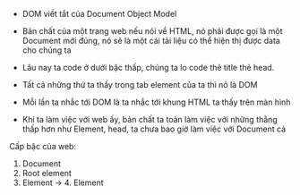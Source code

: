 - DOM viết tắt của Document Object Model

- Bản chất của một trang web nếu nói về HTML, nó phải
  được gọi là một Document mới đúng, nó sẽ là một cái tài liệu có thể hiện thị được data cho chúng ta

- Lâu nay ta code ở dưới bậc thấp, chúng ta lo code thẻ title thẻ head.

- Tất cả những thứ ta thấy trong tab element của ta thì nó là DOM

- Mỗi lần ta nhắc tới DOM là ta nhắc tới khung HTML ta thấy trên màn hình

- Khi ta làm việc với web ấy, bản chất ta toàn làm việc với những thằng thấp hơn như Element, head, ta chưa bao giờ làm việc với Document cả

Cấp bậc của web:

1. Document
2. Root element <html>
3. Element <head> -> 4. Element <title> -> 5. Text "My title"
4. Element <body>

Trong Element <body> 4. Attibute 'href' 4. Element <a> -> 5. Text "My link" 4. Element <h1> -> 5. Text "My header"

- Ví dụ ta có cái event.target.value, ta có được biến event là do thằng DOM với web API, nó đã trả ra cho chúng ta rồi đấy. Khi ta làm những cái sự kiện như hover, onClick, ... thì ta tự động có biến event rồi. Sao lại nó cho ấy vì những người làm ra ngôn ngữ lập trình đã viết những cái bậc cao như DOCUMENT và ROOT, còn ta chỉ cần xử lí những cái bậc thấp thôi

- Còn khi chúng ta là người mới bắt đầu ấy, chúng ta không nên đi mổ xẻ từng tí một, vì cái khó họ dadx làm cho chúng ta rồi, còn chúng ta đang làm với cái dễ

- React có một khái niệm Virtual DOM, giúp ta cập nhật các thay đổi nhanh hơn cho trang web, nó là một cây DOM ảo. Cây DOM ở trang Element là cây DOM thật vì ta có thể nhìn và sờ nó. Còn cây DOM ảo là cây DOM mà React tạo ra khi mà nó chạy ứng dụng ta lên, thuộc tính Key được dùng trong cây DOM ảo.

- Cây DOM ảo sẽ clone lại cây DOM thật, tuy nhiên rằng mỗi một lần ta thay đổi nội dung, cây DOME ảo của React cần biết chính xác ta thay đổi nội dung ở chỗ nào để từ đó nó sẽ phát hiện ra và cập nhật vào cây DOM thật, đây là cách mà React hoạt động. Tức rằng nó sẽ chạy hai cây DOM song song với nhau, nó giữ cây DOM ảo, ta dùng cây DOM thật. Mỗi một lần ta thao tác code trên màn hình thì sẽ chạy qua cây DOM ảo trước để làm cho ứng dụng ta nhanh thì nó cần biết ta thay đổi ở đâu. Sau khi nó phát hiện được thay đổi thì nó sẽ cập nhật lại, nó sẽ có 2 mảnh ghép và update lại với nhau thì như vậy nó sẽ cực kì nhanh và làm cho web ta cực kì mượt. Đấy là lí do tại sao React có hiệu năng cao như vậy

